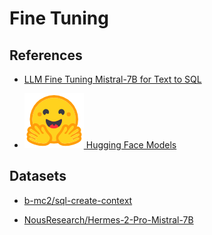 # Fine Tuning


## References

- [LLM Fine Tuning Mistral-7B for Text to SQL](https://www.kaggle.com/code/donbuddenbaum/llm-fine-tuning-mistral-7b-for-text-to-sql/edit)

- [![alt text](image.png) Hugging Face Models](https://huggingface.co/dbuddenbaum)


## Datasets

- [b-mc2/sql-create-context](https://huggingface.co/datasets/b-mc2/sql-create-context)

- [NousResearch/Hermes-2-Pro-Mistral-7B](https://huggingface.co/NousResearch/Hermes-2-Pro-Mistral-7B)